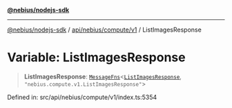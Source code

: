 [**@nebius/nodejs-sdk**](../../../../../README.md)

---

[@nebius/nodejs-sdk](../../../../../README.md) / [api/nebius/compute/v1](../README.md) / ListImagesResponse

# Variable: ListImagesResponse

> **ListImagesResponse**: [`MessageFns`](../../../../../runtime/protos/core/interfaces/MessageFns.md)\<[`ListImagesResponse`](../interfaces/ListImagesResponse.md), `"nebius.compute.v1.ListImagesResponse"`\>

Defined in: src/api/nebius/compute/v1/index.ts:5354
